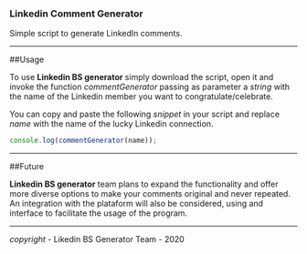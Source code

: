 ### Linkedin Comment Generator

Simple script to generate LinkedIn comments.

----

##Usage

To use **Linkedin BS generator** simply download the script, open it and invoke the function *commentGenerator* passing as parameter a *string* with the name of the Linkedin member you want to congratulate/celebrate. 

You can copy and paste the following *snippet* in your script and replace *name* with the name of the lucky Linkedin connection.

~~~javascript
console.log(commentGenerator(name));
~~~

----

##Future

**Linkedin BS generator** team plans to expand the functionality and offer more diverse options to make your comments original and never repeated. An integration with the plataform will also be considered, using and interface to facilitate the usage of the program.

---

*copyright* - Likedin BS Generator Team - 2020
